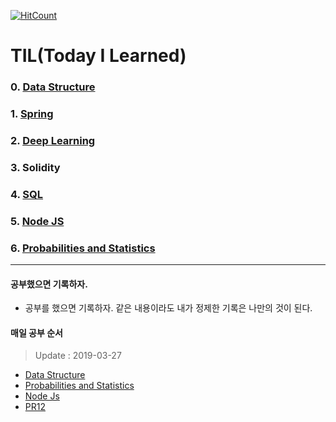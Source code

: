 [![HitCount](http://hits.dwyl.io/jeeu-dev/TIL.svg)](http://hits.dwyl.io/jeeu-dev/TIL)

TIL(Today I Learned)
====================

### 0. [Data Structure](https://github.com/jeeu-dev/TIL/tree/master/Data%20Structure)
### 1. [Spring](/Spring)
### 2. [Deep Learning](/Deeplearning)
### 3. Solidity
### 4. [SQL](/SQL)

### 5. [Node JS](https://github.com/jeeu-dev/TIL/tree/master/NodeJS)

### 6. [Probabilities and Statistics](https://github.com/jeeu-dev/TIL/tree/master/Probabilities%20and%20Statistics)

-------

#### 공부했으면 기록하자.

- 공부를 했으면 기록하자. 같은 내용이라도 내가 정제한 기록은 나만의 것이 된다.

#### 매일 공부 순서

> Update : 2019-03-27

- [Data Structure](https://online.fastcampus.co.kr)
- [Probabilities and Statistics](https://online.fastcampus.co.kr)
- [Node Js](https://opentutorials.org/course/3332)
- [PR12](https://youtu.be/L3hz57whyNw?list=PLWKf9beHi3Tg50UoyTe6rIm20sVQOH1br)